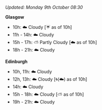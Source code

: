*Updated: Monday 9th October 08:30*

**Glasgow**

* 10h: :cloud: Cloudy [:umbrella: as of 10h]
* 11h - 14h: :cloud: Cloudy
* 15h - 17h: :partly_sunny: Partly Cloudy [:cloud: as of 10h]
* 18h - 21h: :cloud: Cloudy

**Edinburgh**

* 10h, 11h: :cloud: Cloudy
* 12h, 13h: :cloud: Cloudy [:cyclone:(:cloud:) as of 10h]
* 14h: :cloud: Cloudy
* 15h - 18h: :cloud: Cloudy [:partly_sunny: as of 10h]
* 19h - 21h: :cloud: Cloudy
